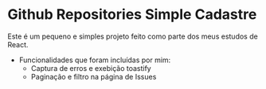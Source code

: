 # Github Repositories Simple Cadastre

Este é um pequeno e simples projeto feito como parte dos meus estudos de React.

- Funcionalidades que foram incluídas por mim:
  - Captura de erros e exebição toastify
  - Paginação e filtro na página de Issues

